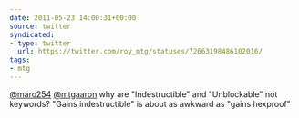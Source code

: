 ```yaml
---
date: 2011-05-23 14:00:31+00:00
source: twitter
syndicated:
- type: twitter
  url: https://twitter.com/roy_mtg/statuses/72663198486102016/
tags:
- mtg
---
```


[@maro254](https://twitter.com/maro254/) [@mtgaaron](https://twitter.com/mtgaaron/) why are "Indestructible" and "Unblockable" not keywords? "Gains indestructible" is about as awkward as "gains hexproof"